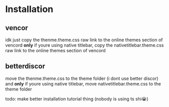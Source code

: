 # Installation
## vencor
idk just copy the thenme.theme.css raw link to the online themes section of vencord
**only** if youre using native titlebar, copy the nativetitlebar.theme.css raw link to the online themes section of vencord
## betterdiscor
move the thenme.theme.css to the theme folder (i dont use better discor) and **only** if youre using native titlebar, move nativetitlebar.theme.css to the theme folder

todo: make better installation tutorial thing (nobody is using ts shi😭)
